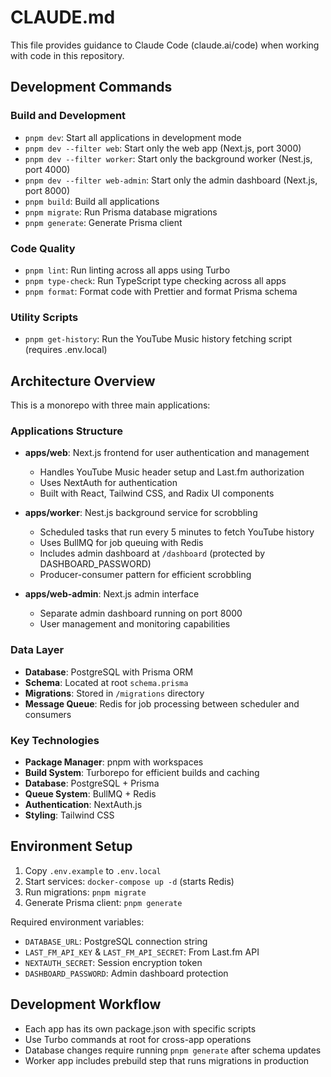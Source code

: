 # CLAUDE.md

This file provides guidance to Claude Code (claude.ai/code) when working with code in this repository.

## Development Commands

### Build and Development
- `pnpm dev`: Start all applications in development mode
- `pnpm dev --filter web`: Start only the web app (Next.js, port 3000)  
- `pnpm dev --filter worker`: Start only the background worker (Nest.js, port 4000)
- `pnpm dev --filter web-admin`: Start only the admin dashboard (Next.js, port 8000)
- `pnpm build`: Build all applications
- `pnpm migrate`: Run Prisma database migrations
- `pnpm generate`: Generate Prisma client

### Code Quality
- `pnpm lint`: Run linting across all apps using Turbo
- `pnpm type-check`: Run TypeScript type checking across all apps
- `pnpm format`: Format code with Prettier and format Prisma schema

### Utility Scripts
- `pnpm get-history`: Run the YouTube Music history fetching script (requires .env.local)

## Architecture Overview

This is a monorepo with three main applications:

### Applications Structure
- **apps/web**: Next.js frontend for user authentication and management
  - Handles YouTube Music header setup and Last.fm authorization
  - Uses NextAuth for authentication
  - Built with React, Tailwind CSS, and Radix UI components
  
- **apps/worker**: Nest.js background service for scrobbling
  - Scheduled tasks that run every 5 minutes to fetch YouTube history
  - Uses BullMQ for job queuing with Redis
  - Includes admin dashboard at `/dashboard` (protected by DASHBOARD_PASSWORD)
  - Producer-consumer pattern for efficient scrobbling

- **apps/web-admin**: Next.js admin interface
  - Separate admin dashboard running on port 8000
  - User management and monitoring capabilities

### Data Layer
- **Database**: PostgreSQL with Prisma ORM
- **Schema**: Located at root `schema.prisma`
- **Migrations**: Stored in `/migrations` directory
- **Message Queue**: Redis for job processing between scheduler and consumers

### Key Technologies
- **Package Manager**: pnpm with workspaces
- **Build System**: Turborepo for efficient builds and caching
- **Database**: PostgreSQL + Prisma
- **Queue System**: BullMQ + Redis
- **Authentication**: NextAuth.js
- **Styling**: Tailwind CSS

## Environment Setup

1. Copy `.env.example` to `.env.local`
2. Start services: `docker-compose up -d` (starts Redis)
3. Run migrations: `pnpm migrate`
4. Generate Prisma client: `pnpm generate`

Required environment variables:
- `DATABASE_URL`: PostgreSQL connection string
- `LAST_FM_API_KEY` & `LAST_FM_API_SECRET`: From Last.fm API
- `NEXTAUTH_SECRET`: Session encryption token
- `DASHBOARD_PASSWORD`: Admin dashboard protection

## Development Workflow

- Each app has its own package.json with specific scripts
- Use Turbo commands at root for cross-app operations
- Database changes require running `pnpm generate` after schema updates
- Worker app includes prebuild step that runs migrations in production